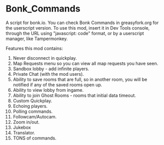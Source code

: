# Bonk_Commands
A script for bonk.io. You can check Bonk Commands in greasyfork.org for the userscript version. To use this mod, insert it in Dev Tools console, through the URL using "javascript: code" format, or by a userscript manager, like Tampermonkey.


Features this mod contains:
1. Never disconnect in quickplay.
2. Map Requests menu so you can view all map requests you have seen.
3. Sandbox lobby - add infinite players.
4. Private Chat (with the mod users).
5. Ability to save rooms that are full, so in another room, you will be notified if any of the saved rooms open up.
6. Ability to view lobby from ingame.
7. Ability to join Ghost Rooms - rooms that initial data timeout.
8. Custom Quickplay.
9. Echoing players.
10. Polling commands.
11. Followcam/Autocam.
12. Zoom in/out.
13. Jukebox
14. Translator.
15. TONS of commands.